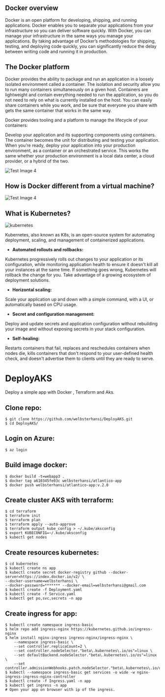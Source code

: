 ## Docker overview

Docker is an open platform for developing, shipping, and running applications. Docker enables you to separate your applications from your infrastructure so you can deliver software quickly. With Docker, you can manage your infrastructure in the same ways you manage your applications. By taking advantage of Docker’s methodologies for shipping, testing, and deploying code quickly, you can significantly reduce the delay between writing code and running it in production.

## The Docker platform
Docker provides the ability to package and run an application in a loosely isolated environment called a container. The isolation and security allow you to run many containers simultaneously on a given host. Containers are lightweight and contain everything needed to run the application, so you do not need to rely on what is currently installed on the host. You can easily share containers while you work, and be sure that everyone you share with gets the same container that works in the same way.

Docker provides tooling and a platform to manage the lifecycle of your containers:

Develop your application and its supporting components using containers.
The container becomes the unit for distributing and testing your application.
When you’re ready, deploy your application into your production environment, as a container or an orchestrated service. This works the same whether your production environment is a local data center, a cloud provider, or a hybrid of the two.

![Test Image 4](https://docs.docker.com/engine/images/architecture.svg)

## How is Docker different from a virtual machine?

![Test Image 4](https://assets-global.website-files.com/5efc3ccdb72aaa7480ec8179/5f03f585f55f79c8b17ae7d2_containers-blog.png)


## What is Kubernetes? 

![kubernetes](https://docs.microsoft.com/pt-br/azure/architecture/reference-architectures/containers/aks-microservices/images/aks.png)

Kubernetes, also known as K8s, is an open-source system for automating deployment, scaling, and management of containerized applications.
* **Automated rollouts and rollbacks:** 

Kubernetes progressively rolls out changes to your application or its configuration, while monitoring application health to ensure it doesn't kill all your instances at the same time. If something goes wrong, Kubernetes will rollback the change for you. Take advantage of a growing ecosystem of deployment solutions.
* **Horizontal scaling:**

Scale your application up and down with a simple command, with a UI, or automatically based on CPU usage.

* **Secret and configuration management:**

Deploy and update secrets and application configuration without rebuilding your image and without exposing secrets in your stack configuration.

* **Self-healing:**

Restarts containers that fail, replaces and reschedules containers when nodes die, kills containers that don't respond to your user-defined health check, and doesn't advertise them to clients until they are ready to serve.

# DeployAKS
Deploy a simple app with Docker , Terraform and Aks.

## Clone repo:

```
$ git clone https://github.com/welbsterhansi/DeployAKS.git
$ cd DeployAKS/
```

## Login on Azure:

```
$ az login
```
## Build image docker:

```
$ docker build -t=webapp3 .
$ docker tag a610345fe03c welbsterhansi/atlantico-app
$ docker push welbsterhansi/atlantico-app:v.2.0
```
## Create cluster AKS with terraform:

```
$ cd terraform
$ terraform init
$ terraform plan
$ terraform apply --auto-approve
$ terraform output kube_config > ~/.kube/aksconfig
$ export KUBECONFIG=~/.kube/aksconfig
$ kubectl get nodes
```
## Create resources kubernetes:

```
$ cd kubernetes
$ kubectl create ns app
$ kubectl create secret docker-registry github --docker-server=https://index.docker.io/v2/ \
--docker-username=welbsterhansi \
--docker-password=******* --docker-email=welbsterhansi@gmail.com
$ kubectl create -f Deployment.yaml
$ kubectl create -f Service.yaml
$ kubectl get po,svc,secrets -n app
```
## Create ingress for app:

```
$ kubectl create namespace ingress-basic
$ helm repo add ingress-nginx https://kubernetes.github.io/ingress-nginx
$ helm install nginx-ingress ingress-nginx/ingress-nginx \
    --namespace ingress-basic \
    --set controller.replicaCount=2 \
    --set controller.nodeSelector."beta\.kubernetes\.io/os"=linux \
    --set defaultBackend.nodeSelector."beta\.kubernetes\.io/os"=linux \
    --set controller.admissionWebhooks.patch.nodeSelector."beta\.kubernetes\.io/os"=linux
$ kubectl --namespace ingress-basic get services -o wide -w nginx-ingress-ingress-nginx-controller
$ kubectl create -f Ingress.yaml -n app
$ kubectl get ingress -n app
# Open your app on browser with ip of the ingress.
```
